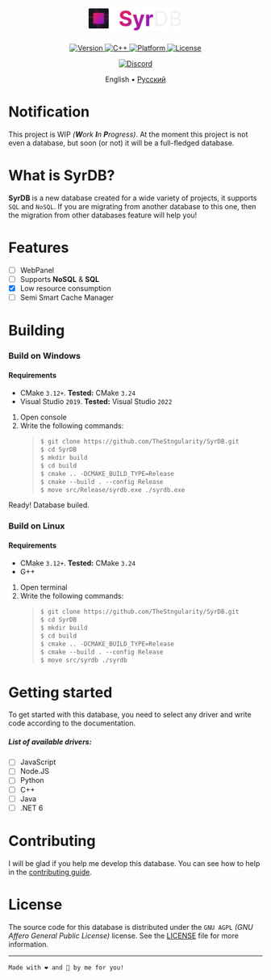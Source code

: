 <h1 align="center">
    <img alt="Logo" src="./images/logo.svg" height="45px">
</h1>

<p align="center">
    <a href="https://github.com/TheStngularity/SyrDB">
        <img alt="Version" src="https://img.shields.io/github/v/tag/TheStngularity/SyrDB?color=EF2152&label=Version">
    </a>
    <a href="https://github.com/TheStngularity/SyrDB">
        <img alt="C++" src="https://img.shields.io/badge/C++-20-EF2152">
    </a>
    <a href="https://github.com/TheStngularity/SyrDB">
        <img alt="Platform" src="https://img.shields.io/badge/Platform-Win32%20|%20Linux-EF2152">
    </a>
    <a href="https://github.com/TheStngularity/SyrDB">
        <img alt="License" src="https://img.shields.io/badge/License-GNU%20AGPL-EF2152">
    </a>
</p>

<p align="center">
    <a href="https://discord.gg/886NskXMxg">
        <img alt="Discord" src="https://img.shields.io/discord/1041037527047475210?color=5865F2&label=&logo=discord&logoColor=F2F2F2">
    </a>
</p>

<p align="center">
    English •
    <a href="./i18n/README_ru.md">Русский</a>
</p>

<h1>Notification</h1>
This project is WIP <em>(<strong>W</strong>ork <strong>I</strong>n <strong>P</strong>rogress)</em>. At the moment this project is not even a database, but soon (or not) it will be a full-fledged database.

<h1>What is SyrDB?</h1>
<strong>SyrDB</strong> is a new database created for a wide variety of projects, it supports <code>SQL</code> and <code>NoSQL</code>. If you are migrating from another database to this one, then the migration from other databases feature will help you!

<h1>Features</h1>

- [ ] WebPanel
- [ ] Supports **NoSQL** & **SQL**
- [x] Low resource consumption
- [ ] Semi Smart Cache Manager

<h1>Building</h1>
<h3>Build on Windows</h3>
<h4>Requirements</h4>

- CMake `3.12+`. **Tested:** CMake `3.24`
- Visual Studio `2019`. **Tested:** Visual Studio `2022`

1. Open console
2. Write the following commands:
    > ```shell
    > $ git clone https://github.com/TheStngularity/SyrDB.git
    > $ cd SyrDB
    > $ mkdir build
    > $ cd build
    > $ cmake .. -DCMAKE_BUILD_TYPE=Release
    > $ cmake --build . --config Release
    > $ move src/Release/syrdb.exe ./syrdb.exe
    > ```

Ready! Database builed.

<h3>Build on Linux</h3>
<h4>Requirements</h4>

- CMake `3.12+`. **Tested:** CMake `3.24`
- G++

1. Open terminal
2. Write the following commands:
    > ```shell
    > $ git clone https://github.com/TheStngularity/SyrDB.git
    > $ cd SyrDB
    > $ mkdir build
    > $ cd build
    > $ cmake .. -DCMAKE_BUILD_TYPE=Release
    > $ cmake --build . --config Release
    > $ move src/syrdb ./syrdb
    > ```

<h1>Getting started</h1>
To get started with this database, you need to select any driver and write code according to the documentation.

<h5>List of available drivers:</h5>

- [ ] JavaScript
- [ ] Node.JS
- [ ] Python
- [ ] C++
- [ ] Java
- [ ] .NET 6

<h1>Contributing</h1>
I will be glad if you help me develop this database. You can see how to help in the <a href="./CONTRIBUTING.md">contributing guide</a>.

<h1>License</h1>
The source code for this database is distributed under the <code>GNU AGPL</code> <em>(GNU Affero General Public License)</em> license. See the <a href="./LICENSE">LICENSE</a> file for more information.

---
```
Made with ❤ and 🍵 by me for you!
``` 
